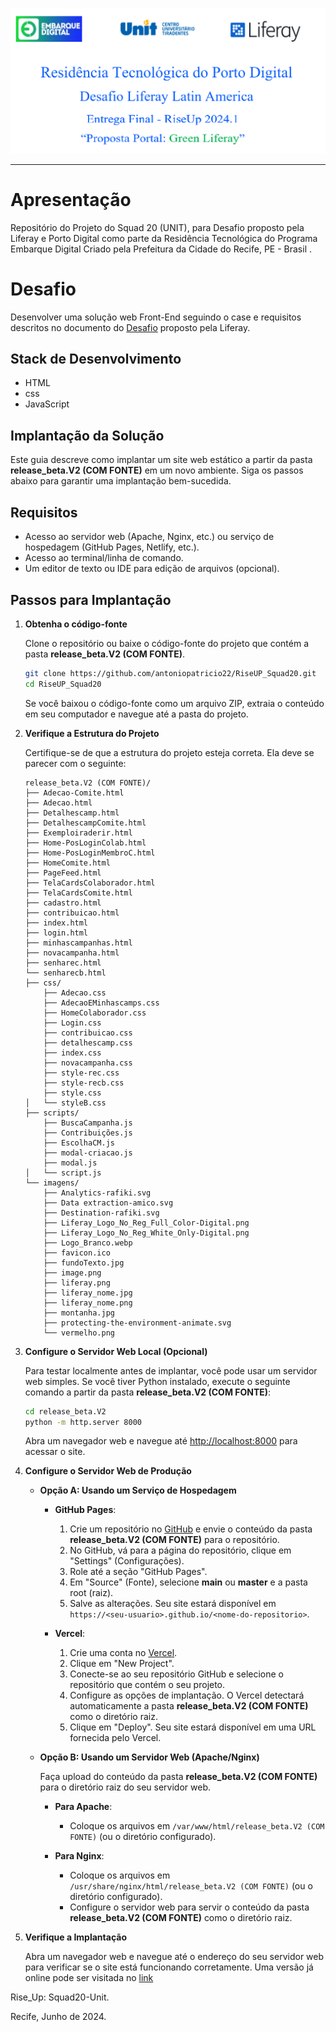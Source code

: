 ![thumbnail](./Entrega_Parcial_Docs/banner-squad20.png)




---
# Apresentação
Repositório do Projeto do Squad 20 (UNIT), para Desafio proposto pela Liferay e Porto Digital como parte da Residência Tecnológica do Programa Embarque Digital Criado pela Prefeitura da Cidade do Recife, PE - Brasil . 

# Desafio

Desenvolver uma solução web Front-End seguindo o case e requisitos descritos no documento do [Desafio](./Entrega_Parcial_Docs/Programa_de_Residencia_Porto_Digital___Squad_Liferay_20_2024.1.pdf) proposto pela Liferay.

## Stack de Desenvolvimento

- HTML
- css
- JavaScript


## Implantação da Solução

Este guia descreve como implantar um site web estático a partir da pasta **release_beta.V2 (COM FONTE)** em um novo ambiente. Siga os passos abaixo para garantir uma implantação bem-sucedida.

## Requisitos

- Acesso ao servidor web (Apache, Nginx, etc.) ou serviço de hospedagem (GitHub Pages, Netlify, etc.).
- Acesso ao terminal/linha de comando.
- Um editor de texto ou IDE para edição de arquivos (opcional).

## Passos para Implantação

1. **Obtenha o código-fonte**

   Clone o repositório ou baixe o código-fonte do projeto que contém a pasta **release_beta.V2 (COM FONTE)**.

   ```bash
   git clone https://github.com/antoniopatricio22/RiseUP_Squad20.git
   cd RiseUP_Squad20
   ```

   Se você baixou o código-fonte como um arquivo ZIP, extraia o conteúdo em seu computador e navegue até a pasta do projeto.

2. **Verifique a Estrutura do Projeto**

   Certifique-se de que a estrutura do projeto esteja correta. Ela deve se parecer com o seguinte:

   ```
   release_beta.V2 (COM FONTE)/
   ├── Adecao-Comite.html
   ├── Adecao.html
   ├── Detalhescamp.html
   ├── DetalhescampComite.html
   ├── Exemploiraderir.html
   ├── Home-PosLoginColab.html
   ├── Home-PosLoginMembroC.html
   ├── HomeComite.html
   ├── PageFeed.html
   ├── TelaCardsColaborador.html
   ├── TelaCardsComite.html
   ├── cadastro.html
   ├── contribuicao.html
   ├── index.html
   ├── login.html
   ├── minhascampanhas.html
   ├── novacampanha.html
   ├── senharec.html
   └── senharecb.html
   ├── css/
       ├── Adecao.css
       ├── AdecaoEMinhascamps.css
       ├── HomeColaborador.css
       ├── Login.css
       ├── contribuicao.css
       ├── detalhescamp.css
       ├── index.css
       ├── novacampanha.css
       ├── style-rec.css
       ├── style-recb.css
       ├── style.css
   │   └── styleB.css
   ├── scripts/
       ├── BuscaCampanha.js
       ├── Contribuições.js
       ├── EscolhaCM.js
       ├── modal-criacao.js
       ├── modal.js
   │   └── script.js
   └── imagens/
       ├── Analytics-rafiki.svg
       ├── Data extraction-amico.svg
       ├── Destination-rafiki.svg
       ├── Liferay_Logo_No_Reg_Full_Color-Digital.png
       ├── Liferay_Logo_No_Reg_White_Only-Digital.png
       ├── Logo_Branco.webp
       ├── favicon.ico
       ├── fundoTexto.jpg
       ├── image.png
       ├── liferay.png
       ├── liferay_nome.jpg
       ├── liferay_nome.png
       ├── montanha.jpg
       ├── protecting-the-environment-animate.svg
       └── vermelho.png

   ```

3. **Configure o Servidor Web Local (Opcional)**

   Para testar localmente antes de implantar, você pode usar um servidor web simples. Se você tiver Python instalado, execute o seguinte comando a partir da pasta **release_beta.V2 (COM FONTE)**:

   ```bash
   cd release_beta.V2
   python -m http.server 8000
   ```

   Abra um navegador web e navegue até [http://localhost:8000](http://localhost:8000) para acessar o site.

4. **Configure o Servidor Web de Produção**

   - **Opção A: Usando um Serviço de Hospedagem**

     - **GitHub Pages**:
       1. Crie um repositório no [GitHub](https://github.com/) e envie o conteúdo da pasta **release_beta.V2 (COM FONTE)** para o repositório.
       2. No GitHub, vá para a página do repositório, clique em "Settings" (Configurações).
       3. Role até a seção "GitHub Pages".
       4. Em "Source" (Fonte), selecione **main** ou **master** e a pasta root (raiz).
       5. Salve as alterações. Seu site estará disponível em `https://<seu-usuario>.github.io/<nome-do-repositorio>`.

     - **Vercel**:
       1. Crie uma conta no [Vercel](https://vercel.com/signup).
       2. Clique em "New Project".
       3. Conecte-se ao seu repositório GitHub e selecione o repositório que contém o seu projeto.
       4. Configure as opções de implantação. O Vercel detectará automaticamente a pasta **release_beta.V2 (COM FONTE)** como o diretório raiz.
       5. Clique em "Deploy". Seu site estará disponível em uma URL fornecida pelo Vercel.

   - **Opção B: Usando um Servidor Web (Apache/Nginx)**

     Faça upload do conteúdo da pasta **release_beta.V2 (COM FONTE)** para o diretório raiz do seu servidor web.

     - **Para Apache**:
       - Coloque os arquivos em `/var/www/html/release_beta.V2 (COM FONTE)` (ou o diretório configurado).

     - **Para Nginx**:
       - Coloque os arquivos em `/usr/share/nginx/html/release_beta.V2 (COM FONTE)` (ou o diretório configurado).
       - Configure o servidor web para servir o conteúdo da pasta **release_beta.V2 (COM FONTE)** como o diretório raiz.

5. **Verifique a Implantação**

   Abra um navegador web e navegue até o endereço do seu servidor web para verificar se o site está funcionando corretamente.
   Uma versão já online pode ser visitada no [link](https://squad20-unit.vercel.app/)

Rise_Up: Squad20-Unit.


Recife, Junho de 2024.
